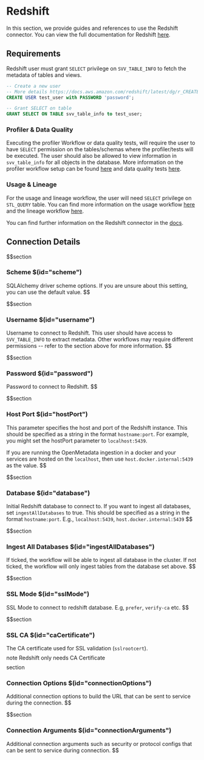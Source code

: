 # Redshift
In this section, we provide guides and references to use the Redshift connector. You can view the full documentation for Redshift [here](https://docs.open-metadata.org/connectors/database/redshift).

## Requirements

Redshift user must grant `SELECT` privilege on `SVV_TABLE_INFO` to fetch the metadata of tables and views.

```sql
-- Create a new user
-- More details https://docs.aws.amazon.com/redshift/latest/dg/r_CREATE_USER.html
CREATE USER test_user with PASSWORD 'password';

-- Grant SELECT on table
GRANT SELECT ON TABLE svv_table_info to test_user;
```

### Profiler & Data Quality

Executing the profiler Workflow or data quality tests, will require the user to have `SELECT` permission on the tables/schemas where the profiler/tests will be executed. The user should also be allowed to view information in `svv_table_info` for all objects in the database. More information on the profiler workflow setup can be found [here](https://docs.open-metadata.org/how-to-guides/data-quality-observability/profiler/workflow) and data quality tests [here](https://docs.open-metadata.org/connectors/ingestion/workflows/data-quality).

### Usage & Lineage

For the usage and lineage workflow, the user will need `SELECT` privilege on `STL_QUERY` table. You can find more information on the usage workflow [here](https://docs.open-metadata.org/connectors/ingestion/workflows/usage) and the lineage workflow [here](https://docs.open-metadata.org/connectors/ingestion/workflows/lineage).

You can find further information on the Redshift connector in the [docs](https://docs.open-metadata.org/connectors/database/redshift).

## Connection Details

$$section
### Scheme $(id="scheme")
SQLAlchemy driver scheme options. If you are unsure about this setting, you can use the default value.
$$

$$section
### Username $(id="username")
Username to connect to Redshift. This user should have access to `SVV_TABLE_INFO` to extract metadata. Other workflows may require different permissions -- refer to the section above for more information.
$$

$$section
### Password $(id="password")
Password to connect to Redshift.
$$

$$section
### Host Port $(id="hostPort")
This parameter specifies the host and port of the Redshift instance. This should be specified as a string in the format `hostname:port`. For example, you might set the hostPort parameter to `localhost:5439`.

If you are running the OpenMetadata ingestion in a docker and your services are hosted on the `localhost`, then use `host.docker.internal:5439` as the value.
$$

$$section
### Database $(id="database")

Initial Redshift database to connect to. If you want to ingest all databases, set `ingestAllDatabases` to true. This should be specified as a string in the format `hostname:port`. E.g., `localhost:5439`, `host.docker.internal:5439`
$$

$$section
### Ingest All Databases $(id="ingestAllDatabases")
If ticked, the workflow will be able to ingest all database in the cluster. If not ticked, the workflow will only ingest tables from the database set above.
$$

$$section
### SSL Mode $(id="sslMode")
SSL Mode to connect to redshift database. E.g, `prefer`, `verify-ca` etc.
$$

$$section
### SSL CA $(id="caCertificate")
The CA certificate used for SSL validation (`sslrootcert`).
$$
$$note
Redshift only needs CA Certificate
$$
$$section
### Connection Options $(id="connectionOptions")
Additional connection options to build the URL that can be sent to service during the connection.
$$

$$section
### Connection Arguments $(id="connectionArguments")
Additional connection arguments such as security or protocol configs that can be sent to service during connection.
$$
